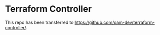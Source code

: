 # Terraform Controller

This repo has been transferred to https://github.com/oam-dev/terraform-controller/.